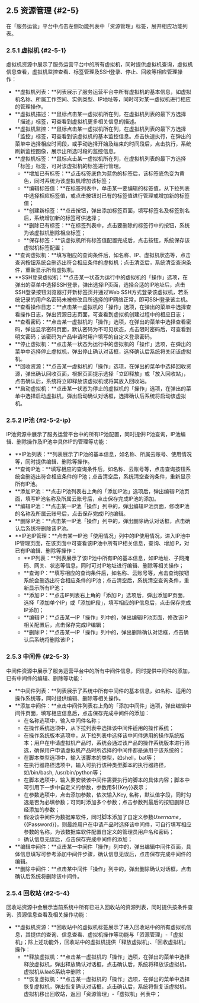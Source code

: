 ## 2.5 资源管理 {#2-5}

在「服务运营」平台中点击左侧功能列表中「资源管理」标签，展开相应功能列表。

### 2.5.1 虚拟机 {#2-5-1}

虚拟机资源中展示了服务运营平台中的所有虚拟机，同时提供虚拟机查询，虚拟机信息查看，虚拟机监控查看、标签管理及SSH登录、停止、回收等相应管理操作：

*  **虚拟机列表：**列表展示了服务运营平台中所有虚拟机的基本信息，如虚拟机名称、所属工作空间、实例类型、IP地址等，同时可对某一虚拟机进行相应的管理操作。
*  **虚拟机描述：**鼠标点击某一虚拟机所在列，在虚拟机列表的最下方选择「描述」标签，可查看到虚拟机更多相关信息的描述。
*  **虚拟机监控：**鼠标点击某一虚拟机所在列，在虚拟机列表的最下方选择「监控」标签，可查看到该虚拟机的基本监控信息。点击快速执行，在弹出的菜单中选择相应时间段，或手动选择开始及结束的时间段后，点击执行，系统刷新监控图像，展示出所选时段的监控信息。
*  **虚拟机标签：**鼠标点击某一虚拟机所在列，在虚拟机列表的最下方选择「标签」标签，可对该虚拟机的标签进行管理。
    *  **增加已有标签：**点击标签底色为蓝色的标签后，该标签底色变为黄色，同时系统为该虚拟机增加该标签；
    *  **编辑标签值：**在标签列表中，单击某一要编辑的标签值，从下拉列表中选择相应标签值，或点击按钮对已有的标签值进行管理或增加新的标签值；
    *  **创建新标签：**点击按钮，弹出添加标签页面，填写标签名及标签别名后，系统增加新的标签可供选择；
    *  **删除已有标签：**在标签列表中，点击要删除的标签行中的按钮，系统为该虚拟机删除相应标签；
    *  **保存标签：**该虚拟机所有标签值配置完成后，点击按钮，系统保存该虚拟机标签配置；
*  **查询虚拟机：**填写相应的查询条件后，如名称、IP、虚拟机状态等，点击查询按钮系统会删选出符合相应条件的虚拟机；点击清空后，系统清空查询条件，重新显示所有虚拟机。
*  **SSH登录虚拟机：**点击某一状态为运行中的虚拟机的「操作」选项，在弹出的菜单中选择SSH登录，弹出选择IP页面，选择合适的IP地址后，点击SSH登录按钮浏览器打开新标签页并通过Web SSH方式登录该虚拟机，若系统记录的用户名密码未被修改且所选择的IP网络正常，即可SSH登录该主机。
*  **查看操作日志：**点击某一虚拟机的「操作」选项，在弹出的菜单中选择查看操作日志，弹出资源日志页面，可查看到虚拟机创建过程中的相应日志；
*  **查看密码：**点击某一虚拟机的「操作」选项，在弹出的菜单中选择查看密码，弹出显示密码页面，默认密码为不可见状态，点击限时密码后，可查看到明文密码；该密码为产品申请时用户填写的自定义登录密码。
*  **停止虚拟机：**点击某一状态为运行中的虚拟机的「操作」选项，在弹出的菜单中选择停止虚拟机，弹出停止确认对话框，选择确认后系统将关闭该虚拟机。
*  **回收资源：**点击某一虚拟机的「操作」选项，在弹出的菜单中选择回收资源，弹出确认回收页面，根据页面提示选择「立即释放」或「放入回收站」，点击确认后，系统将立即释放该虚拟机或将其放入回收站。
*  **启动虚拟机：**点击某一状态为停止的虚拟机的「操作」选项，在弹出的菜单中选择启动虚拟机，弹出启动确认对话框，选择确认后系统将启动该虚拟机。

### 2.5.2 IP池 {#2-5-2-ip}

IP池资源中展示了服务运营平台中的所有IP池配置，同时提供IP池查询，IP池编辑、删除操作及IP池中具体IP的管理等功能：

*  **IP池列表：**列表展示了IP池的基本信息，如名称、所属云账号、使用情况等，同时提供编辑、删除等操作。
*  **查询IP池：**填写相应的查询条件后，如名称、云账号等，点击查询按钮系统会删选出符合相应条件的IP池；点击清空后，系统清空查询条件，重新显示所有IP池。
*  **添加IP池：**点击IP池列表右上角的「添加IP池」选项后，弹出编辑IP池页面，填写IP池名称及所属云账号后，点击保存完成IP池的添加。
*  **编辑IP池：**点击某一IP池「操作」列中的，弹出编辑IP池页面，修改IP池的名称及所属云账号后，点击保存完成IP池编辑。
*  **删除IP池：**点击某一IP池「操作」列中的，弹出删除确认对话框，点击确认后系统将删除该IP池。
*  **IP池IP管理：**点击某一IP池「使用情况」列中的IP使用情况，进入IP池中IP管理页面，在该页面中可查看该IP池中所有IP相关信息，查询、增加IP，对已有IP编辑、删除等操作：
    *  **IP列表：**列表展示了该IP池中所有IP的基本信息，如IP地址、子网掩码、网关、状态等信息，同时可对IP地址进行编辑、删除等相关操作；
    *  **查询IP：**填写相应的查询条件后，如名称、云账号等，点击查询按钮系统会删选出符合相应条件的IP池；点击清空后，系统清空查询条件，重新显示所有IP池；
    *  **添加IP：**点击IP列表右上角的「添加IP」选项后，弹出添加IP页面，选择「添加单个IP」或「添加IP段」，填写相应的IP信息后，点击保存完成IP添加；
    *  **编辑IP：**点击某一IP「操作」列中的，弹出编辑IP池页面，修改该IP相关配置后，点击保存完成IP编辑；
    *  **删除IP：**点击某一IP「操作」列中的，弹出删除确认对话框，点击确认后系统将删除该IP；

### 2.5.3 中间件 {#2-5-3}

中间件资源中展示了服务运营平台中的所有中间件信息，同时提供中间件的添加，已有中间件的编辑、删除等功能：

*  **中间件列表：**列表展示了系统中所有中间件的基本信息，如名称、适用的操作系统等，同时提供编辑、删除等相关操作。
*  **添加中间件：**点击中间件列表右上角的「添加中间件」选项，弹出编辑中间件页面，填写相应信息后，点击保存完成中间件的添加：
    *  在名称选项中，输入中间件名称；
    *  在操作系统选项中，从下拉列表中选择该中间件适用的操作系统；
    *  在操作系统版本选项中，从下拉列表中选择该中间件适用的操作系统版本；用户在申请虚拟机产品时，系统会通过该产品的操作系统版本进行筛选，确保用户申请虚拟机产品时所选择的中间件都是适用于该系统的；
    *  在脚本类型选项中，输入该脚本的类型，如shell，bat等；
    *  在执行器路径选项中，输入可执行该种类型脚本的执行器路径，如/bin/bash, /usr/bin/python等；
    *  在脚本选项中，输入要安装该中间件需要执行的脚本的具体内容；脚本中可引用下一步中自定义的参数，参数用$\{\{Key\}\}表示；
    *  在参数选项中，点击添加参数，依次输入Key, 名称，默认值字段，同时勾选是否为必填参数；可同时添加多个参数；点击参数列最后的按钮删除已经添加的参数；
    *  假设该中间件为数据库软件，同时脚本添加了自定义参数${{Username}}，${{Password}}，则最终用户在申请产品时选择该中间件，可自行填写相应参数的名称，为该数据库软件配置自定义的管理员用户名和密码；
    *  确认信息无误后，点击保存完成中间件的添加；
*  **编辑中间件：**点击某一中间件「操作」列中的，弹出编辑中间件页面，具体信息填写可参考添加中间件步骤，确认信息无误后，点击保存完成中间件的编辑。
*  **删除中间件：**点击某中间件「操作」列中的，弹出删除确认对话框，点击确认后系统将删除该中间件。

### 2.5.4 回收站 {#2-5-4}

回收站资源中会展示当前系统中所有已进入回收站的资源列表，同时提供按条件查询、资源信息查看及相关操作功能：

*  **虚拟机资源：**回收站中的虚拟机标签展示了进入回收站中的所有虚拟机信息，其提供的查询、信息查看、虚拟机操作等功能与「资源管理」-「虚拟机」；除上述功能外，回收站中的虚拟机提供「释放虚拟机」、「回收虚拟机」操作：
    *  **释放虚拟机：**点击某一虚拟机的「操作」选项，在弹出的菜单中选择释放虚拟机，弹出释放确认对话框，点击确认后，系统将释放该虚拟机，虚拟机从IaaS系统中删除；
    *  **恢复虚拟机：**点击某一虚拟机的「操作」选项，在弹出的菜单中选择恢复虚拟机，弹出恢复确认对话框，点击确认后，系统将恢复该虚拟机，虚拟机移出回收站，返回「资源管理」-「虚拟机」列表中；